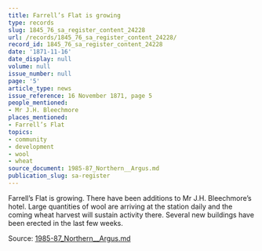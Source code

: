 ```yaml
---
title: Farrell’s Flat is growing
type: records
slug: 1845_76_sa_register_content_24228
url: /records/1845_76_sa_register_content_24228/
record_id: 1845_76_sa_register_content_24228
date: '1871-11-16'
date_display: null
volume: null
issue_number: null
page: '5'
article_type: news
issue_reference: 16 November 1871, page 5
people_mentioned:
- Mr J.H. Bleechmore
places_mentioned:
- Farrell’s Flat
topics:
- community
- development
- wool
- wheat
source_document: 1985-87_Northern__Argus.md
publication_slug: sa-register
---
```


Farrell’s Flat is growing.  There have been additions to Mr J.H. Bleechmore’s hotel.  Large quantities of wool are arriving at the station daily and the coming wheat harvest will sustain activity there.  Several new buildings have been erected in the last few weeks.

Source: [1985-87_Northern__Argus.md](/downloads/markdown/1985-87_Northern__Argus.md)
